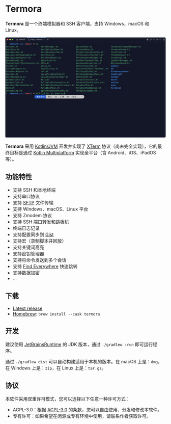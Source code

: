 # Termora

**Termora** 是一个终端模拟器和 SSH 客户端，支持 Windows，macOS 和 Linux。

<div align="center">
  <img src="./docs/readme-zh_CN.png" alt="termora" />
</div>

**Termora** 采用 [Kotlin/JVM](https://kotlinlang.org/) 开发并实现了 [XTerm](https://invisible-island.net/xterm/ctlseqs/ctlseqs.html) 协议（尚未完全实现），它的最终目标是通过 [Kotlin Multiplatform](https://kotlinlang.org/docs/multiplatform.html) 实现全平台（含 Android、iOS、iPadOS 等）。

## 功能特性

- 支持 SSH 和本地终端
- 支持串口协议
- 支持 [SFTP](./docs/sftp-zh_CN.png?raw=1) 文件传输
- 支持 Windows、macOS、Linux 平台
- 支持 Zmodem 协议
- 支持 SSH 端口转发和跳板机
- 终端日志记录
- 支持配置同步到 [Gist](https://gist.github.com)
- 支持宏（录制脚本并回放）
- 支持关键词高亮
- 支持密钥管理器
- 支持将命令发送到多个会话
- 支持 [Find Everywhere](./docs/findeverywhere-zh_CN.png?raw=1) 快速跳转
- 支持数据加密
- ...

## 下载

- [Latest release](https://github.com/TermoraDev/termora/releases/latest)
- [Homebrew](https://formulae.brew.sh/cask/termora): `brew install --cask termora`

## 开发

建议使用 [JetBrainsRuntime](https://github.com/JetBrains/JetBrainsRuntime) 的 JDK 版本，通过 `./gradlew :run` 即可运行程序。

通过 `./gradlew dist` 可以自动构建适用于本机的版本。在 macOS 上是：`dmg`，在 Windows 上是：`zip`，在 Linux 上是：`tar.gz`。

## 协议

本软件采用双重许可模式，您可以选择以下任意一种许可方式：

- AGPL-3.0：根据 [AGPL-3.0](https://opensource.org/license/agpl-v3) 的条款，您可以自由使用、分发和修改本软件。
- 专有许可：如果希望在闭源或专有环境中使用，请联系作者获取许可。
